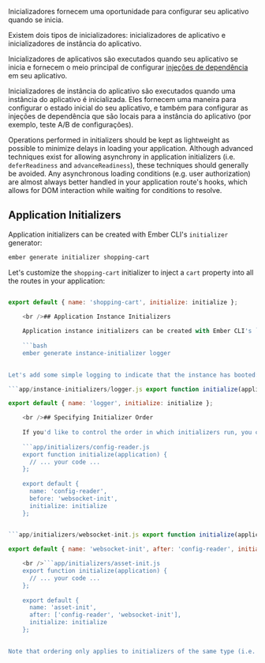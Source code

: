 Inicializadores fornecem uma oportunidade para configurar seu aplicativo quando se inicia.

Existem dois tipos de inicializadores: inicializadores de aplicativo e inicializadores de instância do aplicativo.

Inicializadores de aplicativos são executados quando seu aplicativo se inicia e fornecem o meio principal de configurar [injeções de dependência](../dependency-injection) em seu aplicativo.

Inicializadores de instância do aplicativo são executados quando uma instância do aplicativo é inicializada. Eles fornecem uma maneira para configurar o estado inicial do seu aplicativo, e também para configurar as injeções de dependência que são locais para a instância do aplicativo (por exemplo, teste A/B de configurações).

Operations performed in initializers should be kept as lightweight as possible to minimize delays in loading your application. Although advanced techniques exist for allowing asynchrony in application initializers (i.e. `deferReadiness` and `advanceReadiness`), these techniques should generally be avoided. Any asynchronous loading conditions (e.g. user authorization) are almost always better handled in your application route's hooks, which allows for DOM interaction while waiting for conditions to resolve.

## Application Initializers

Application initializers can be created with Ember CLI's `initializer` generator:

```bash
ember generate initializer shopping-cart
```

Let's customize the `shopping-cart` initializer to inject a `cart` property into all the routes in your application:

```app/initializers/shopping-cart.js export function initialize(application) { application.inject('route', 'cart', 'service:shopping-cart'); };

export default { name: 'shopping-cart', initialize: initialize };

    <br />## Application Instance Initializers
    
    Application instance initializers can be created with Ember CLI's `instance-initializer` generator:
    
    ```bash
    ember generate instance-initializer logger
    

Let's add some simple logging to indicate that the instance has booted:

```app/instance-initializers/logger.js export function initialize(applicationInstance) { let logger = applicationInstance.lookup('logger:main'); logger.log('Hello from the instance initializer!'); }

export default { name: 'logger', initialize: initialize };

    <br />## Specifying Initializer Order
    
    If you'd like to control the order in which initializers run, you can use the `before` and/or `after` options:
    
    ```app/initializers/config-reader.js
    export function initialize(application) {
      // ... your code ...
    };
    
    export default {
      name: 'config-reader',
      before: 'websocket-init',
      initialize: initialize
    };
    

```app/initializers/websocket-init.js export function initialize(application) { // ... your code ... };

export default { name: 'websocket-init', after: 'config-reader', initialize: initialize };

    <br />```app/initializers/asset-init.js
    export function initialize(application) {
      // ... your code ...
    };
    
    export default {
      name: 'asset-init',
      after: ['config-reader', 'websocket-init'],
      initialize: initialize
    };
    

Note that ordering only applies to initializers of the same type (i.e. application or application instance). Application initializers will always run before application instance initializers.
